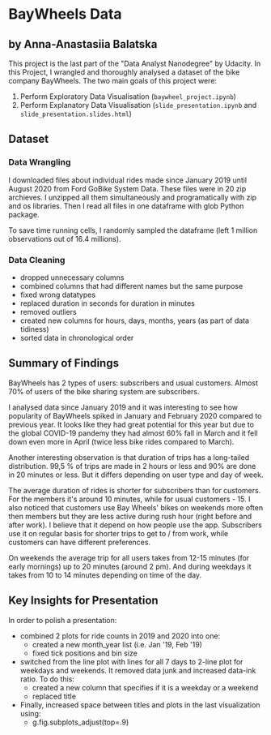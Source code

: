 # BayWheels Data
## by Anna-Anastasiia Balatska
This project is the last part of the "Data Analyst Nanodegree" by Udacity. In this Project, I wrangled and thoroughly analysed a dataset of the bike company BayWheels. The two main goals of this project were:

1. Perform Exploratory Data Visualisation (`baywheel_project.ipynb`)
2. Perform Explanatory Data Visualisation (`slide_presentation.ipynb` and `slide_presentation.slides.html`)

## Dataset

### Data Wrangling 
I downloaded files about individual rides made since January 2019 until August 2020 from Ford GoBike System Data. These files were in 20 zip archieves. I unzipped all them simultaneously and programatically with zip and os libraries. Then I read all files in one dataframe with glob Python package. 

To save time running cells, I randomly sampled the dataframe (left 1 million observations out of 16.4 millions).

### Data Cleaning
- dropped unnecessary columns
- combined columns that had different names but the same purpose
- fixed wrong datatypes
- replaced duration in seconds for duration in minutes
- removed outliers
- created new columns for hours, days, months, years (as part of data tidiness)
- sorted data in chronological order

## Summary of Findings

BayWheels has 2 types of users: subscribers and usual customers. Almost 70% of users of the bike sharing system are subscribers.

I analysed data since January 2019 and it was interesting to see how popularity of BayWheels spiked in January and February 2020 compared to previous year. It looks like they had great potential for this year but due to the global COVID-19 pandemy they had almost 60% fall in March and it fell down even more in April (twice less bike rides compared to March). 

Another interesting observation is that duration of trips has a long-tailed distribution. 99,5 % of trips are made in 2 hours or less and 90% are done in 20 minutes or less. But it differs depending on user type and day of week. 

The average duration of rides is shorter for subscribers than for customers. For the members it's around 10 minutes, while for usual customers - 15. I also noticed that customers use Bay Wheels' bikes on weekends more often then members but they are less active during rush hour (right before and after work). I believe that it depend on how people use the app. Subscribers use it on regular basis for shorter trips to get to / from work, while customers can have different preferences.

On weekends the average trip for all users takes from 12-15 minutes (for early mornings) up to 20 minutes (around 2 pm). And during weekdays it takes from 10 to 14 minutes depending on time of the day. 

## Key Insights for Presentation

In order to polish a presentation:
- combined 2 plots for ride counts in 2019 and 2020 into one:
    - created a new month_year list (i.e. Jan '19, Feb '19)
    - fixed tick positions and bin size
- switched from the line plot with lines for all 7 days to 2-line plot for weekdays and weekends. It removed data junk and increased data-ink ratio. To do this:
    - created a new column that specifies if it is a weekday or a weekend
    - replaced title
- Finally, increased space between titles and plots in the last visualization using:
    - g.fig.subplots_adjust(top=.9)
